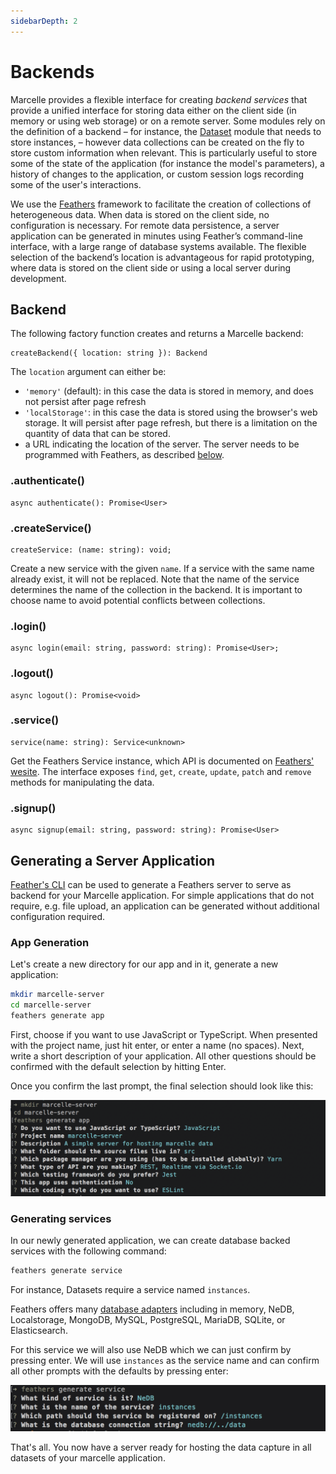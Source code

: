 ```yaml
---
sidebarDepth: 2
---
```


# Backends

Marcelle provides a flexible interface for creating _backend services_ that provide a unified interface for storing data either on the client side (in memory or using web storage) or on a remote server.
Some modules rely on the definition of a backend &ndash; for instance, the [Dataset](/modules/data#dataset) module that needs to store instances, &ndash; however data collections can be created on the fly to store custom information when relevant. This is particularly useful to store some of the state of the application (for instance the model's parameters), a history of changes to the application, or custom session logs recording some of the user's interactions.

We use the [Feathers](https://feathersjs.com/) framework to facilitate the creation of collections of heterogeneous data. When data is stored on the client side, no configuration is necessary. For remote data persistence, a server application can be generated in minutes using Feather’s command-line interface, with a large range of database systems available. The flexible selection of the backend’s location is advantageous for rapid prototyping, where data is stored on the client side or using a local server during development.

## Backend

The following factory function creates and returns a Marcelle backend:

```tsx
createBackend({ location: string }): Backend
```

The `location` argument can either be:

- `'memory'` (default): in this case the data is stored in memory, and does not persist after page refresh
- `'localStorage'`: in this case the data is stored using the browser's web storage. It will persist after page refresh, but there is a limitation on the quantity of data that can be stored.
- a URL indicating the location of the server. The server needs to be programmed with Feathers, as described [below](#generating-a-server-application).

### .authenticate()

```tsx
async authenticate(): Promise<User>
```

### .createService()

```tsx
createService: (name: string): void;
```

Create a new service with the given `name`. If a service with the same name already exist, it will not be replaced. Note that the name of the service determines the name of the collection in the backend. It is important to choose name to avoid potential conflicts between collections.

### .login()

```tsx
async login(email: string, password: string): Promise<User>;
```

### .logout()

```tsx
async logout(): Promise<void>
```

### .service()

```tsx
service(name: string): Service<unknown>
```

Get the Feathers Service instance, which API is documented on [Feathers' wesite](https://docs.feathersjs.com/api/services.html#service-methods). The interface exposes `find`, `get`, `create`, `update`, `patch` and `remove` methods for manipulating the data.

### .signup()

```tsx
async signup(email: string, password: string): Promise<User>
```

## Generating a Server Application

[Feather's CLI](https://docs.feathersjs.com/guides/basics/generator.html#generating-the-application) can be used to generate a Feathers server to serve as backend for your Marcelle application. For simple applications that do not require, e.g. file upload, an application can be generated without additional configuration required.

### App Generation

Let's create a new directory for our app and in it, generate a new application:

```bash
mkdir marcelle-server
cd marcelle-server
feathers generate app
```

First, choose if you want to use JavaScript or TypeScript. When presented with the project name, just hit enter, or enter a name (no spaces). Next, write a short description of your application. All other questions should be confirmed with the default selection by hitting Enter.

Once you confirm the last prompt, the final selection should look like this:

![Screenshot of Feather's CLI options for app generation](./images/feathers_cli_app.png)

### Generating services

In our newly generated application, we can create database backed services with the following command:

```bash
feathers generate service
```

For instance, Datasets require a service named `instances`.

Feathers offers many [database adapters](https://docs.feathersjs.com/api/databases/adapters.html) including in memory, NeDB, Localstorage, MongoDB, MySQL, PostgreSQL, MariaDB, SQLite, or Elasticsearch.

For this service we will also use NeDB which we can just confirm by pressing enter. We will use `instances` as the service name and can confirm all other prompts with the defaults by pressing enter:

![Screenshot of Feather's CLI options for service generation](./images/feathers_cli_service.png)

That's all. You now have a server ready for hosting the data capture in all datasets of your marcelle application.
